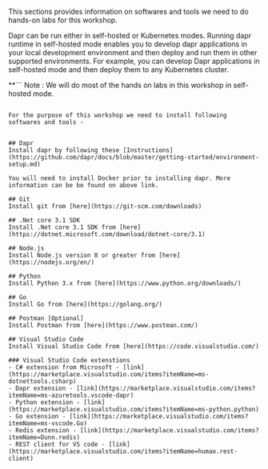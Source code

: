 This sections provides information on softwares and tools we need to do hands-on labs for this workshop.

Dapr can be run either in self-hosted or Kubernetes modes. Running dapr runtime in self-hosted mode enables you to develop dapr applications in your local development environment and then deploy and run them in other supported environments. For example, you can develop Dapr applications in self-hosted mode and then deploy them to any Kubernetes cluster.

**```
Note : We will do most of the hands on labs in this workshop in self-hosted mode. 
```**

For the purpose of this workshop we need to install following softwares and tools -

 
## Dapr
Install dapr by following these [Instructions](https://github.com/dapr/docs/blob/master/getting-started/environment-setup.md)

You will need to install Docker prior to installing dapr. More information can be be found on above link.

## Git
Install git from [here](https://git-scm.com/downloads)

## .Net core 3.1 SDK
Install .Net core 3.1 SDK from [here](https://dotnet.microsoft.com/download/dotnet-core/3.1)

## Node.js
Install Node.js version 8 or greater from [here](https://nodejs.org/en/)

## Python
Install Python 3.x from [here](https://www.python.org/downloads/)

## Go
Install Go from [here](https://golang.org/)

## Postman [Optional]
Install Postman from [here](https://www.postman.com/)

## Visual Studio Code
Install Visual Studio Code from [here](https://code.visualstudio.com/)

### Visual Studio Code extenstions
- C# extension from Microsoft - [link](https://marketplace.visualstudio.com/items?itemName=ms-dotnettools.csharp)
- Dapr extension - [link](https://marketplace.visualstudio.com/items?itemName=ms-azuretools.vscode-dapr)
- Python extension - [link](https://marketplace.visualstudio.com/items?itemName=ms-python.python)
- Go extension - [link](https://marketplace.visualstudio.com/items?itemName=ms-vscode.Go)
- Redis extension - [link](https://marketplace.visualstudio.com/items?itemName=Dunn.redis)
- REST client for VS code - [link](https://marketplace.visualstudio.com/items?itemName=humao.rest-client)

